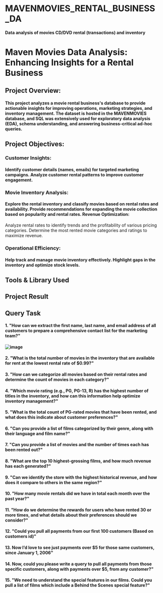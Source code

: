 # MAVENMOVIES_RENTAL_BUSINESS_DA

#### Data analysis of movies CD/DVD rental (transactions) and inventory

# Maven Movies Data Analysis: Enhancing Insights for a Rental Business

## Project Overview:

#### This project analyzes a movie rental business's database to provide actionable insights for improving operations, marketing strategies, and inventory management. The dataset is hosted in the MAVENMOVIES database, and SQL was extensively used for exploratory data analysis (EDA), schema understanding, and answering business-critical ad-hoc queries.

## Project Objectives:

### Customer Insights:

#### Identify customer details (names, emails) for targeted marketing campaigns. Analyze customer rental patterns to improve customer engagement.

### Movie Inventory Analysis:

#### Explore the rental inventory and classify movies based on rental rates and availability. Provide recommendations for expanding the movie collection based on popularity and rental rates. Revenue Optimization:

Analyze rental rates to identify trends and the profitability of various pricing categories. Determine the most rented movie categories and ratings to maximize revenue.

### Operational Efficiency:

#### Help track and manage movie inventory effectively. Highlight gaps in the inventory and optimize stock levels.

## Tools & Library Used






## Project Result




## Query Task

#### 1. "How can we extract the first name, last name, and email address of all customers to prepare a comprehensive contact list for the marketing team?"

#### ![image](https://github.com/user-attachments/assets/4211d290-1aa4-4202-a6ae-dfd5ada70945)


#### 2. "What is the total number of movies in the inventory that are available for rent at the lowest rental rate of $0.99?"



#### 3. "How can we categorize all movies based on their rental rates and determine the count of movies in each category?"



#### 4. "Which movie rating (e.g., PG, PG-13, R) has the highest number of titles in the inventory, and how can this information help optimize inventory management?"



#### 5. "What is the total count of PG-rated movies that have been rented, and what does this indicate about customer preferences?"



#### 6. "Can you provide a list of films categorized by their genre, along with their language and film name?"



#### 7. "Can you provide a list of movies and the number of times each has been rented out?"



#### 8. "What are the top 10 highest-grossing films, and how much revenue has each generated?"



#### 9. "Can we identify the store with the highest historical revenue, and how does it compare to others in the same region?"



#### 10. "How many movie rentals did we have in total each month over the past year?"



#### 11. "How do we determine the rewards for users who have rented 30 or more times, and what details about their preferences should we consider?"



#### 12. "Could you pull all payments from our first 100 customers (Based on customers id)"



#### 13. Now I’d love to see just payments over $5 for those same customers, since January 1, 2006"



#### 14. Now, could you please write a query to pull all payments from those specific customers, along with payments over $5, from any customer?"



#### 15. "We need to understand the special features in our films. Could you pull a list of films which include a Behind the Scenes special feature?"






